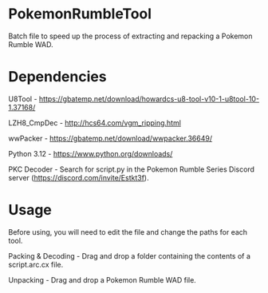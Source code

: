 # PokemonRumbleTool
Batch file to speed up the process of extracting and repacking a Pokemon Rumble WAD.

# Dependencies
U8Tool - https://gbatemp.net/download/howardcs-u8-tool-v10-1-u8tool-10-1.37168/ 

LZH8_CmpDec - http://hcs64.com/vgm_ripping.html

wwPacker - https://gbatemp.net/download/wwpacker.36649/

Python 3.12 - https://www.python.org/downloads/

PKC Decoder - Search for script.py in the Pokemon Rumble Series Discord server (https://discord.com/invite/Estkt3f).

# Usage
Before using, you will need to edit the file and change the paths for each tool.

Packing & Decoding - Drag and drop a folder containing the contents of a script.arc.cx file.

Unpacking - Drag and drop a Pokemon Rumble WAD file.